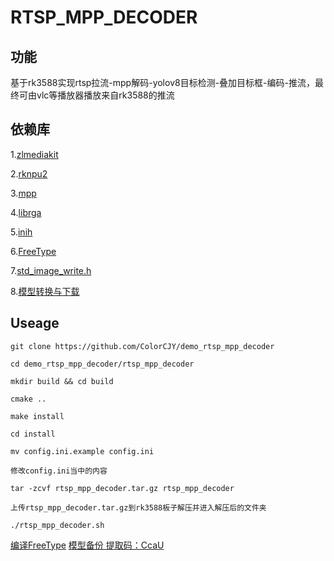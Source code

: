 # RTSP_MPP_DECODER

## 功能

基于rk3588实现rtsp拉流-mpp解码-yolov8目标检测-叠加目标框-编码-推流，最终可由vlc等播放器播放来自rk3588的推流

## 依赖库

1.[zlmediakit](https://github.com/ZLMediaKit/ZLMediaKit)

2.[rknpu2](https://github.com/airockchip/rknn-toolkit2)

3.[mpp](https://github.com/rockchip-linux/mpp)

4.[librga](https://github.com/airockchip/librga)

5.[inih](https://github.com/benhoyt/inih)

6.[FreeType](https://sourceforge.net/projects/freetype/files/freetype2)

7.[std_image_write.h](https://github.com/nothings/stb/blob/master/stb_image_write.h)

8.[模型转换与下载](https://github.com/airockchip/rknn_model_zoo/blob/main/examples/yolov8/README.md)

## Useage
```
git clone https://github.com/ColorCJY/demo_rtsp_mpp_decoder

cd demo_rtsp_mpp_decoder/rtsp_mpp_decoder

mkdir build && cd build

cmake ..

make install

cd install

mv config.ini.example config.ini

修改config.ini当中的内容

tar -zcvf rtsp_mpp_decoder.tar.gz rtsp_mpp_decoder

上传rtsp_mpp_decoder.tar.gz到rk3588板子解压并进入解压后的文件夹

./rtsp_mpp_decoder.sh
```

[编译FreeType](https://blog.csdn.net/wuu19/article/details/100079118)
[模型备份 提取码：CcaU](https://pan.quark.cn/s/c1f84ff25776)